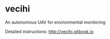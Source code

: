 # vecihi
 An autonomous UAV for environmental monitoring

Detailed instructions: http://vecihi.gitbook.io
